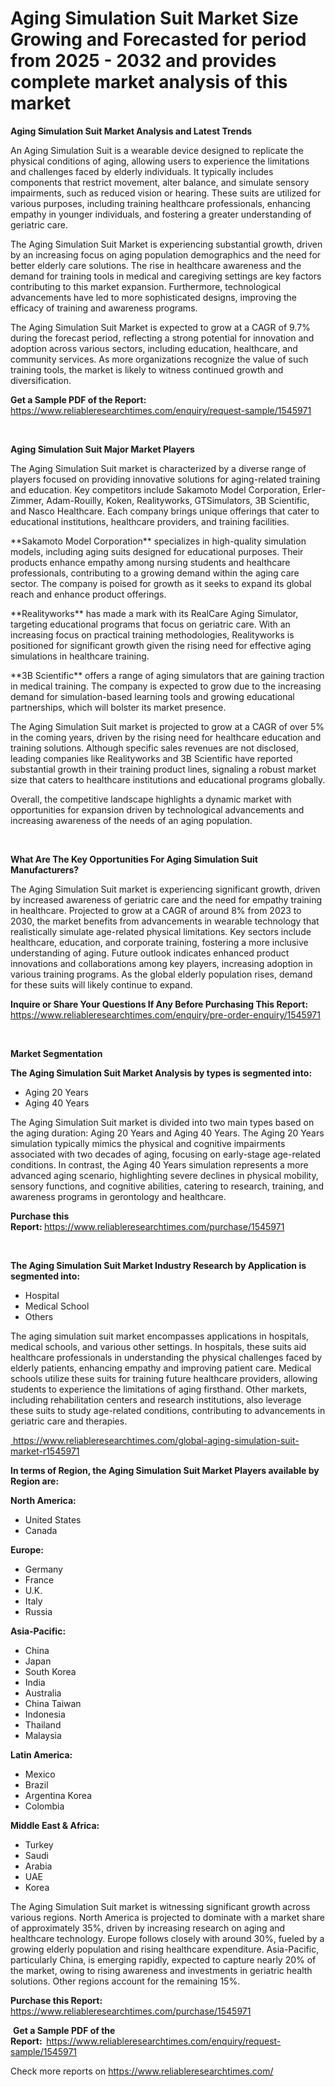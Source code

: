 <p><h1>Aging Simulation Suit Market Size Growing and Forecasted for period from 2025 - 2032 and provides complete market analysis of this market</h1></p><p><strong>Aging Simulation Suit Market Analysis and Latest Trends</strong></p>
<p><p>An Aging Simulation Suit is a wearable device designed to replicate the physical conditions of aging, allowing users to experience the limitations and challenges faced by elderly individuals. It typically includes components that restrict movement, alter balance, and simulate sensory impairments, such as reduced vision or hearing. These suits are utilized for various purposes, including training healthcare professionals, enhancing empathy in younger individuals, and fostering a greater understanding of geriatric care.</p><p>The Aging Simulation Suit Market is experiencing substantial growth, driven by an increasing focus on aging population demographics and the need for better elderly care solutions. The rise in healthcare awareness and the demand for training tools in medical and caregiving settings are key factors contributing to this market expansion. Furthermore, technological advancements have led to more sophisticated designs, improving the efficacy of training and awareness programs. </p><p>The Aging Simulation Suit Market is expected to grow at a CAGR of 9.7% during the forecast period, reflecting a strong potential for innovation and adoption across various sectors, including education, healthcare, and community services. As more organizations recognize the value of such training tools, the market is likely to witness continued growth and diversification.</p></p>
<p><strong>Get a Sample PDF of the Report:&nbsp;</strong> <a href="https://www.reliableresearchtimes.com/enquiry/request-sample/1545971?utm_campaign=2244&utm_medium=2&utm_source=Github&utm_content=ia&utm_term=03032025&utm_id=aging-simulation-suit">https://www.reliableresearchtimes.com/enquiry/request-sample/1545971</a></p>
<p>&nbsp;</p>
<p><strong>Aging Simulation Suit Major Market Players</strong></p>
<p><p>The Aging Simulation Suit market is characterized by a diverse range of players focused on providing innovative solutions for aging-related training and education. Key competitors include Sakamoto Model Corporation, Erler-Zimmer, Adam-Rouilly, Koken, Realityworks, GTSimulators, 3B Scientific, and Nasco Healthcare. Each company brings unique offerings that cater to educational institutions, healthcare providers, and training facilities.</p><p>**Sakamoto Model Corporation** specializes in high-quality simulation models, including aging suits designed for educational purposes. Their products enhance empathy among nursing students and healthcare professionals, contributing to a growing demand within the aging care sector. The company is poised for growth as it seeks to expand its global reach and enhance product offerings.</p><p>**Realityworks** has made a mark with its RealCare Aging Simulator, targeting educational programs that focus on geriatric care. With an increasing focus on practical training methodologies, Realityworks is positioned for significant growth given the rising need for effective aging simulations in healthcare training.</p><p>**3B Scientific** offers a range of aging simulators that are gaining traction in medical training. The company is expected to grow due to the increasing demand for simulation-based learning tools and growing educational partnerships, which will bolster its market presence.</p><p>The Aging Simulation Suit market is projected to grow at a CAGR of over 5% in the coming years, driven by the rising need for healthcare education and training solutions. Although specific sales revenues are not disclosed, leading companies like Realityworks and 3B Scientific have reported substantial growth in their training product lines, signaling a robust market size that caters to healthcare institutions and educational programs globally.</p><p>Overall, the competitive landscape highlights a dynamic market with opportunities for expansion driven by technological advancements and increasing awareness of the needs of an aging population.</p></p>
<p>&nbsp;</p>
<p><strong>What Are The Key Opportunities For Aging Simulation Suit Manufacturers?</strong></p>
<p><p>The Aging Simulation Suit market is experiencing significant growth, driven by increased awareness of geriatric care and the need for empathy training in healthcare. Projected to grow at a CAGR of around 8% from 2023 to 2030, the market benefits from advancements in wearable technology that realistically simulate age-related physical limitations. Key sectors include healthcare, education, and corporate training, fostering a more inclusive understanding of aging. Future outlook indicates enhanced product innovations and collaborations among key players, increasing adoption in various training programs. As the global elderly population rises, demand for these suits will likely continue to expand.</p></p>
<p><strong>Inquire or Share Your Questions If Any Before Purchasing This Report:</strong> <a href="https://www.reliableresearchtimes.com/enquiry/pre-order-enquiry/1545971?utm_campaign=2244&utm_medium=2&utm_source=Github&utm_content=ia&utm_term=03032025&utm_id=aging-simulation-suit">https://www.reliableresearchtimes.com/enquiry/pre-order-enquiry/1545971</a></p>
<p>&nbsp;</p>
<p><strong>Market Segmentation</strong></p>
<p><strong>The Aging Simulation Suit Market Analysis by types is segmented into:</strong></p>
<p><ul><li>Aging 20 Years</li><li>Aging 40 Years</li></ul></p>
<p><p>The Aging Simulation Suit market is divided into two main types based on the aging duration: Aging 20 Years and Aging 40 Years. The Aging 20 Years simulation typically mimics the physical and cognitive impairments associated with two decades of aging, focusing on early-stage age-related conditions. In contrast, the Aging 40 Years simulation represents a more advanced aging scenario, highlighting severe declines in physical mobility, sensory functions, and cognitive abilities, catering to research, training, and awareness programs in gerontology and healthcare.</p></p>
<p><strong>Purchase this Report:&nbsp;</strong><a href="https://www.reliableresearchtimes.com/purchase/1545971?utm_campaign=2244&utm_medium=2&utm_source=Github&utm_content=ia&utm_term=03032025&utm_id=aging-simulation-suit">https://www.reliableresearchtimes.com/purchase/1545971</a></p>
<p>&nbsp;</p>
<p><strong>The Aging Simulation Suit Market Industry Research by Application is segmented into:</strong></p>
<p><ul><li>Hospital</li><li>Medical School</li><li>Others</li></ul></p>
<p><p>The aging simulation suit market encompasses applications in hospitals, medical schools, and various other settings. In hospitals, these suits aid healthcare professionals in understanding the physical challenges faced by elderly patients, enhancing empathy and improving patient care. Medical schools utilize these suits for training future healthcare providers, allowing students to experience the limitations of aging firsthand. Other markets, including rehabilitation centers and research institutions, also leverage these suits to study age-related conditions, contributing to advancements in geriatric care and therapies.</p></p>
<p><a href="https://www.reliableresearchtimes.com/global-aging-simulation-suit-market-r1545971?utm_campaign=2244&utm_medium=2&utm_source=Github&utm_content=ia&utm_term=03032025&utm_id=aging-simulation-suit">&nbsp;https://www.reliableresearchtimes.com/global-aging-simulation-suit-market-r1545971</a></p>
<p><strong>In terms of Region, the Aging Simulation Suit Market Players available by Region are:</strong></p>
<p>
    <p> <strong> North America: </strong>
        <ul>
            <li>United States</li>
            <li>Canada</li>
        </ul>
        </p> 
    <p> <strong> Europe: </strong>
        <ul>
            <li>Germany</li>
            <li>France</li>
            <li>U.K.</li>
            <li>Italy</li>
            <li>Russia</li>
        </ul>
        </p> 
    <p> <strong> Asia-Pacific: </strong>
        <ul>
            <li>China</li>
            <li>Japan</li>
            <li>South Korea</li>
            <li>India</li>
            <li>Australia</li>
            <li>China Taiwan</li>
            <li>Indonesia</li>
            <li>Thailand</li>
            <li>Malaysia</li>
        </ul>
        </p> 
    <p> <strong> Latin America: </strong>
        <ul>
            <li>Mexico</li>
            <li>Brazil</li>
            <li>Argentina Korea</li>
            <li>Colombia</li>
        </ul>
        </p> 
    <p> <strong> Middle East & Africa: </strong>
        <ul>
            <li>Turkey</li>
            <li>Saudi</li>
            <li>Arabia</li>
            <li>UAE</li>
            <li>Korea</li>
        </ul>
    </p>
    </p>
<p><p>The Aging Simulation Suit market is witnessing significant growth across various regions. North America is projected to dominate with a market share of approximately 35%, driven by increasing research on aging and healthcare technology. Europe follows closely with around 30%, fueled by a growing elderly population and rising healthcare expenditure. Asia-Pacific, particularly China, is emerging rapidly, expected to capture nearly 20% of the market, owing to rising awareness and investments in geriatric health solutions. Other regions account for the remaining 15%.</p></p>
<p><strong>Purchase this Report: </strong><a href="https://www.reliableresearchtimes.com/purchase/1545971?utm_campaign=2244&utm_medium=2&utm_source=Github&utm_content=ia&utm_term=03032025&utm_id=aging-simulation-suit">https://www.reliableresearchtimes.com/purchase/1545971</a></p>
<p>&nbsp;<strong>Get a Sample PDF of the Report:&nbsp;&nbsp;</strong><a href="https://www.reliableresearchtimes.com/enquiry/request-sample/1545971?utm_campaign=2244&utm_medium=2&utm_source=Github&utm_content=ia&utm_term=03032025&utm_id=aging-simulation-suit">https://www.reliableresearchtimes.com/enquiry/request-sample/1545971</a></p>
<p><strong></strong></p>
<p>Check more reports on <a href="https://www.reliableresearchtimes.com/?utm_campaign=2244&utm_medium=2&utm_source=Github&utm_content=ia&utm_term=03032025&utm_id=aging-simulation-suit">https://www.reliableresearchtimes.com/</a></p>